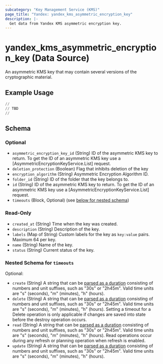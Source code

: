 ```yaml
---
subcategory: "Key Management Service (KMS)"
page_title: "Yandex: yandex_kms_asymmetric_encryption_key"
description: |-
  Get data from Yandex KMS asymmetric encryption key.
---
```


# yandex_kms_asymmetric_encryption_key (Data Source)

An asymmetric KMS key that may contain several versions of the cryptographic material.

## Example Usage

```terraform
//
// TBD
//
```


<!-- schema generated by tfplugindocs -->
## Schema

### Optional

- `asymmetric_encryption_key_id` (String) ID of the asymmetric KMS key to return.
 To get the ID of an asymmetric KMS key use a [AsymmetricEncryptionKeyService.List] request.
- `deletion_protection` (Boolean) Flag that inhibits deletion of the key
- `encryption_algorithm` (String) Asymmetric Encryption Algorithm ID.
- `folder_id` (String) ID of the folder that the key belongs to.
- `id` (String) ID of the asymmetric KMS key to return.
 To get the ID of an asymmetric KMS key use a [AsymmetricEncryptionKeyService.List] request.
- `timeouts` (Block, Optional) (see [below for nested schema](#nestedblock--timeouts))

### Read-Only

- `created_at` (String) Time when the key was created.
- `description` (String) Description of the key.
- `labels` (Map of String) Custom labels for the key as `key:value` pairs. Maximum 64 per key.
- `name` (String) Name of the key.
- `status` (String) Current status of the key.

<a id="nestedblock--timeouts"></a>
### Nested Schema for `timeouts`

Optional:

- `create` (String) A string that can be [parsed as a duration](https://pkg.go.dev/time#ParseDuration) consisting of numbers and unit suffixes, such as "30s" or "2h45m". Valid time units are "s" (seconds), "m" (minutes), "h" (hours).
- `delete` (String) A string that can be [parsed as a duration](https://pkg.go.dev/time#ParseDuration) consisting of numbers and unit suffixes, such as "30s" or "2h45m". Valid time units are "s" (seconds), "m" (minutes), "h" (hours). Setting a timeout for a Delete operation is only applicable if changes are saved into state before the destroy operation occurs.
- `read` (String) A string that can be [parsed as a duration](https://pkg.go.dev/time#ParseDuration) consisting of numbers and unit suffixes, such as "30s" or "2h45m". Valid time units are "s" (seconds), "m" (minutes), "h" (hours). Read operations occur during any refresh or planning operation when refresh is enabled.
- `update` (String) A string that can be [parsed as a duration](https://pkg.go.dev/time#ParseDuration) consisting of numbers and unit suffixes, such as "30s" or "2h45m". Valid time units are "s" (seconds), "m" (minutes), "h" (hours).
